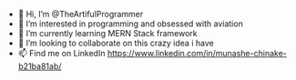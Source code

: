 - 👋 Hi, I’m @TheArtifulProgrammer
- 👀 I’m interested in programming and obsessed with aviation
- 🌱 I’m currently learning MERN Stack framework
- 💞️ I’m looking to collaborate on this crazy idea i have
- 📫 Find me on LinkedIn https://www.linkedin.com/in/munashe-chinake-b21ba81ab/

<!---
TheArtifulProgrammer/TheArtifulProgrammer is a ✨ special ✨ repository because its `README.md` (this file) appears on your GitHub profile.
You can click the Preview link to take a look at your changes.
--->
